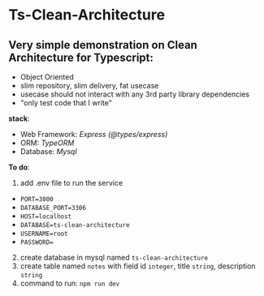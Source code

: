 # Ts-Clean-Architecture #
## Very simple demonstration on Clean Architecture for Typescript: ##
- Object Oriented
- slim repository, slim delivery, fat usecase
- usecase should not interact with any 3rd party library dependencies
- "only test code that I write"

**stack**:
- Web Framework: *Express (@types/express)*
- ORM: *TypeORM*
- Database: *Mysql*

**To do**:
1. add .env file to run the service
- `PORT=3000`
- `DATABASE_PORT=3306`
- `HOST=localhost`
- `DATABASE=ts-clean-architecture`
- `USERNAME=root`
- `PASSWORD=`
2. create database in mysql named `ts-clean-architecture`
3. create table named `notes` with field id `integer`, title `string`, description `string`
4. command to run: `npm run dev`